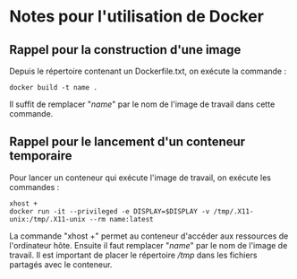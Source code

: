 # Notes pour l'utilisation de Docker

## Rappel pour la construction d'une image

Depuis le répertoire contenant un Dockerfile.txt, on exécute la commande :

    docker build -t name .

Il suffit de remplacer "_name_" par le nom de l'image de travail dans cette commande.

## Rappel pour le lancement d'un conteneur temporaire

Pour lancer un conteneur qui exécute l'image de travail, on exécute les commandes : 

    xhost +
    docker run -it --privileged -e DISPLAY=$DISPLAY -v /tmp/.X11-unix:/tmp/.X11-unix --rm name:latest

La commande "xhost +" permet au conteneur d'accéder aux ressources de l'ordinateur hôte. Ensuite il faut remplacer "_name_" par le nom de l'image de travail. Il est important de placer le répertoire _/tmp_ dans les fichiers partagés avec le conteneur.